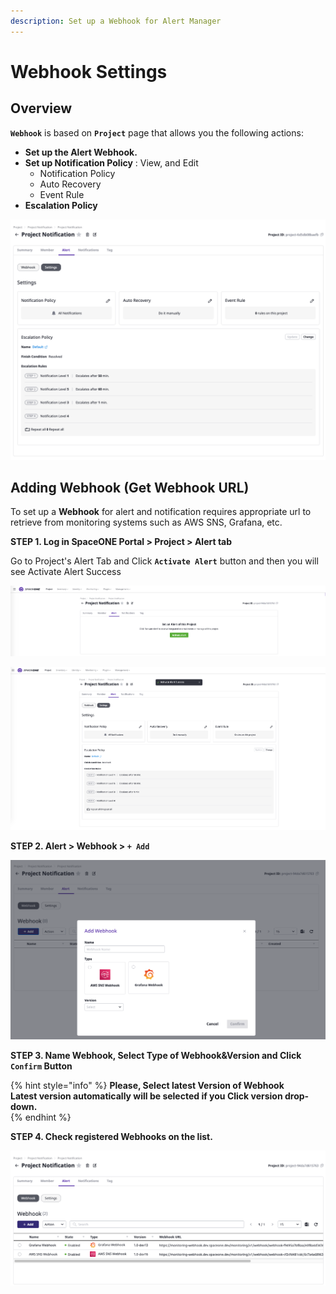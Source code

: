 ```yaml
---
description: Set up a Webhook for Alert Manager
---
```


# Webhook Settings

## Overview

**`Webhook`** is based on **`Project`**  page that allows you the following actions:

* **Set up the Alert Webhook.** 
* **Set up Notification Policy** : View, and Edit 
  * Notification Policy
  * Auto Recovery
  * Event Rule
* **Escalation Policy**

![](../../../.gitbook/assets/screen-shot-2021-06-28-at-10.37.24.png)

## Adding Webhook \(Get Webhook URL\)

To set up a **Webhook** for alert and notification requires appropriate url to retrieve from monitoring systems such as AWS SNS, Grafana, etc. 

**STEP 1. Log in SpaceONE Portal &gt; Project &gt; Alert tab**

Go to Project's Alert Tab and Click **`Activate Alert`**  button and then you will see Activate Alert Success 

![](../../../.gitbook/assets/screen-shot-2021-06-28-at-10.45.04.png)

![](../../../.gitbook/assets/screen-shot-2021-06-28-at-10.46.16.png)

**STEP 2. Alert &gt; Webhook &gt; `+ Add`**

![](../../../.gitbook/assets/screen-shot-2021-06-28-at-11.17.17.png)

**STEP 3. Name Webhook, Select Type of Webhook&Version and Click  `Confirm` Button**

{% hint style="info" %}
**Please, Select latest Version of Webhook  
Latest version automatically will be selected if you Click version drop-down.**   
{% endhint %}

**STEP 4. Check registered Webhooks on the list.**

![](../../../.gitbook/assets/screen-shot-2021-06-28-at-13.39.57.png)

